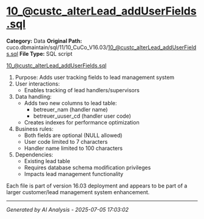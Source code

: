 # 10_@custc_alterLead_addUserFields.sql

**Category:** Data
**Original Path:** cuco.dbmaintain/sql/11/10_CuCo_V16.03/10_@custc_alterLead_addUserFields.sql
**File Type:** SQL script

10_@custc_alterLead_addUserFields.sql
1. Purpose: Adds user tracking fields to lead management system
2. User interactions:
   - Enables tracking of lead handlers/supervisors
3. Data handling:
   - Adds two new columns to lead table:
     - betreuer_nam (handler name)
     - betreuer_uuser_cd (handler user code)
   - Creates indexes for performance optimization
4. Business rules:
   - Both fields are optional (NULL allowed)
   - User code limited to 7 characters
   - Handler name limited to 100 characters
5. Dependencies:
   - Existing lead table
   - Requires database schema modification privileges
   - Impacts lead management functionality

Each file is part of version 16.03 deployment and appears to be part of a larger customer/lead management system enhancement.

---
*Generated by AI Analysis - 2025-07-05 17:03:02*
